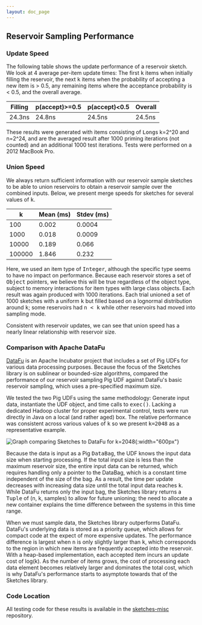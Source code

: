 ```yaml
---
layout: doc_page
---
```


## Reservoir Sampling Performance

### Update Speed

The following table shows the update performance of a reservoir sketch. We look at 4 average per-item update times:
The first <tt>k</tt> items when initially filling the reservoir, the next <tt>k</tt> items when the probability of
accepting a new item is > 0.5, any remaining items where the acceptance probability is < 0.5, and the overall average.

Filling|p(accept)>=0.5|p(accept)<0.5|Overall
-----|-----|-----|-----
24.3ns|24.8ns|24.5ns|24.5ns

These results were generated with items consisting of <tt>Long</tt>s k=2^20 and n=2^24, and are the averaged result after
1000 priming iterations (not counted) and an additional 1000 test iterations. Tests were performed on a 2012 MacBook Pro.

### Union Speed

We always return sufficient information with our reservoir sample sketches to be able to union reservoirs to obtain
a reservoir sample over the combined inputs. Below, we present merge speeds for sketches for several values of <tt>k</tt>.

k | Mean (ms) | Stdev (ms)
-------|-------|----------
100    | 0.002 | 0.0004
1000   | 0.018 | 0.0009
10000  | 0.189 | 0.066
100000 | 1.846 | 0.232

Here, we used an item type of <tt>Integer</tt>, although the specific type seems to have no impact on performance. Because each
reservoir stores a set of <tt>Object</tt> pointers, we believe this will be true regardless of the object type, subject to memory
interactions for item types with large class objects. Each result was again produced with 1000 iterations. Each trial
unioned a set of 1000 sketches with a uniform <tt>k</tt> but filled based on a lognormal distribution around <tt>k</tt>; some reservoirs
had <tt>n < k</tt> while other reservoirs had moved into sampling mode.

Consistent with reservoir updates, we can see that union speed has a nearly linear relationship with reservoir size.

### Comparison with Apache DataFu

[DataFu](datafu.apache.org) is an Apache Incubator project that includes a set of Pig UDFs for various data processing purposes.
Because the focus of the Sketches library is on sublinear or bounded-size algorithms, compared the performance of our reservoir
sampling Pig UDF against DataFu's basic reservoir sampling, which uses a pre-specified maximum size.

We tested the two Pig UDFs using the same methodology: Generate input data, instantiate the UDF object, and time calls to <tt>exec()</tt>.
Lacking a dedicated Hadoop cluster for proper experimental control, tests were run directly in Java on a local (and rather aged) box.
The relative performance was consistent across various values of <tt>k</tt> so we present <tt>k=2048</tt> as a representative example.

![Graph comparing Sketches to DataFu for k=2048]({{site.docs_img_dir}}/sampling/compare_datafu.k2048.png){:width="600px"}

Because the data is input as a Pig <tt>DataBag</tt>, the UDF knows the input data size when starting processing. If the total input size is
less than the maximum reservoir size, the entire input data can be returned, which requires handling only a pointer to the DataBag,
which is a constant time independent of the size of the bag. As a result, the time per update decreases with increasing data size until
the total input data reaches <tt>k</tt>. While DataFu returns only the input bag, the Sketches library returns a <tt>Tuple</tt> of (n, k, samples)
to allow for future unioning; the need to allocate a new container explains the time difference between the systems in this time range.

When we must sample data, the Sketches library outperforms DataFu. DataFu's underlying data is stored as a priority queue, which
allows for compact code at the expect of more expensive updates. The performance difference is largest when <tt>n</tt> is only slightly
larger than <tt>k</tt>, which corresponds to the region in which new items are frequently accepted into the reservoir. With a heap-based
implementation, each accepted item incurs an update cost of log(k). As the number of items grows, the cost of processing each
data element becomes relatively larger and dominates the total cost, which is why DataFu's performance starts to asymptote towards
that of the Sketches library.

### Code Location

All testing code for these results is available in the [sketches-misc](https://github.com/DataSketches/sketches-misc) repository.
